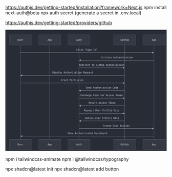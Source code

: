 https://authjs.dev/getting-started/installation?framework=Next.js
npm install next-auth@beta
npx auth secret (generate a secret in .env.local)


https://authjs.dev/getting-started/providers/github

![img.png](img.png)

npm i tailwindcss-animate
npm i @tailwindcss/typography

npx shadcn@latest init
npx shadcn@latest add button